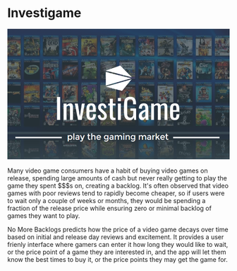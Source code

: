 # Investigame

![Investigame Logo](/images/logo.png)

Many video game consumers have a habit of buying video games on release, spending large amounts of cash but never really getting to play the game they spent $$$s on, creating a backlog. It's often observed that video games with poor reviews tend to rapidly become cheaper, so if users were to wait only a couple of weeks or months, they would be spending a fraction of the release price while ensuring zero or minimal backlog of games they want to play.

No More Backlogs predicts how the price of a video game decays over time based on initial and release day reviews and excitement. It provides a user frienly interface where gamers can enter it how long they would like to wait, or the price point of a game they are interested in, and the app will let them know the best times to buy it, or the price points they may get the game for. 
